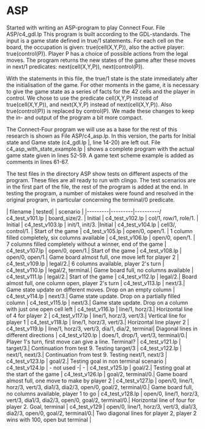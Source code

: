# ASP
Started with writing an ASP-program to play Connect Four. 
File ASP/c4_gdl.lp
This program is built according to the GDL-standards. The input is a game state defined in true/1 statements. For each cell on the board, the occupation is given: true(cell(X,Y,P)), also the active player: true(control(P)).  Player P has a choice of possible actions from the legal moves. The program returns the new states of the game after these moves in next/1 predicates: next(cell(X,Y,P)), next(control(P)).

With the statements in this file, the true/1 state is the state immediately after the initialisation of the game. For other moments in the game, it is necessary to give the game state as a series of facts for the 42 cells and the player in control. We chose to use the predicate cell(X,Y,P) instead of true(cell(X,Y,P)), and next(X,Y,P) instead of next(cell(X,Y,P)).  Also true(control(P)) is replaced by control(P).  We made these changes to keep the in- and output of the program a bit more compact. 

The Connect-Four program we will use as a base for the rest of this research is shown as 
File ASP/c4_asp.lp. In this version, the parts for Initial state and Game state (c4_gdl.lp |, line 14-20) are left out. File c4_asp_with_state_example.lp | shows a complete program with the actual game state given in lines 52-59. A game text scheme example is added as comments in lines 61-67. 

The test files in the directory ASP show tests on different aspects of the program. These files are all ready to run with clingo. The test scenarios are in the first part of the file, the rest of the program is added at the end. In testing the program, a number of mistakes were found and resolved in the original program, in particular concerning the terminal/0 predicate.


| filename | tested| | scenario |
|---------|---------|----------/
c4_test_v101.lp | board_size/2. | Initial |
c4_test_v102.lp | col/1, row/1, role/1. | Initial |
c4_test_v103.lp | init/1, init/3. |Initial |
c4_test_v104.lp | cell3/, control/1. | Start of the game |
c4_test_v105.lp | open/0, open/1. | 1 column filled completely, six columns available |
c4_test_v106.lp | open/0, open/1. | 7 columns filled completely without a winner, end of the game |
c4_test_v107.lp | open/0, open/1.| Start of the game |
c4_test_v108.lp | open/0, open/1.| Game board almost full, one move left for player 2 |
c4_test_v109.lp | legal/2.| 6 columns available, player 2's turn |
c4_test_v110.lp | legal/2, terminal.| Game board full, no columns available |
c4_test_v111.lp | legal/2.|  Start of the game |
c4_test_v112.lp | legal/2.| Board almost full, one column open, player 2's turn |
c4_test_v113.lp | next/3.| Game state update on different moves. Drop on an empty column |
c4_test_v114.lp | next/3.| Game state update. Drop on a partially filled column |
c4_test_v115.lp | next/3.| Game state update. Drop on a column with just one open cell left | 
c4_test_v116.lp | line/1, horz/3.| Horizontal line of 4 for player 2 |
c4_test_v117.lp | line/1, horz/3, vert/3.| Vertical line for player 1 |
c4_test_v118.lp | line/1, horz/3, vert/3.| Horizontal line player 2 |
c4_test_v119.lp | line/1, horz/3, vert/3, dia/1, dia/2, terminal| Diagonal lines in different directions |
c4_test_v120.lp | does/1, drop/1, vert/3, terminal/0.| Player 1's turn, first move can give a line. Terminal? |
c4_test_v121.lp | target/3.| Continuation from test 9. Testing target/3 |
c4_test_v122.lp | next/1, next/3.| Continuation from test 9. Testing next/1, next/3 |
c4_test_v123.lp | goal/2.| Testing goal in non terminal scenario |
c4_test_v124.lp | - not used -| - |
c4_test_v125.lp | goal/2.| Testing goal at the start of the game |
c4_test_v126.lp | goal/2, terminal/0.| Game board almost full, one move to make by player 2 |
c4_test_v127.lp | open/0, line/1, horz/3, vert/3, dia1/3, dia2/3, open/0, goal/2, terminal/0.| Game board full, no columns available, player 1 to go |
c4_test_v128.lp | open/0, line/1, horz/3, vert/3, dia1/3, dia2/3, open/0, goal/2, terminal/0.| Horizontal line of four for player 2. Goal, terminal |
c4_test_v129 | open/0, line/1, horz/3, vert/3, dia1/3, dia2/3, open/0, goal/2, terminal/0.| Two diagonal lines for player 2, player 2 wins with 100, open but terminal |

